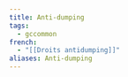 ```yaml
---
title: Anti-dumping
tags:
  - gccommon
french:
  - "[[Droits antidumping]]"
aliases: Anti-dumping
---
```

